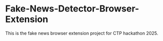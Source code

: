 # Fake-News-Detector-Browser-Extension
This is the fake news browser extension project for CTP hackathon 2025.
